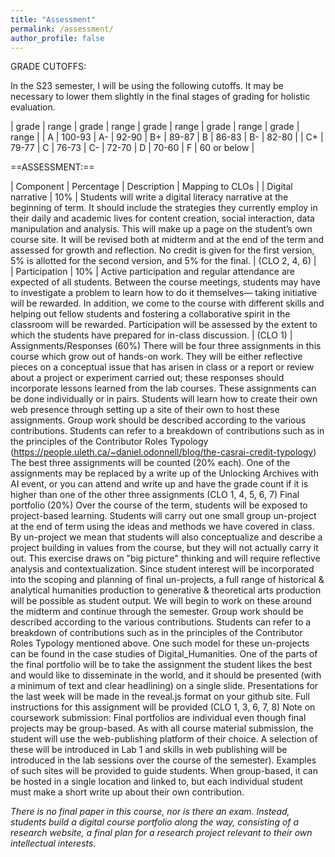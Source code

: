 ```yaml
---
title: "Assessment"
permalink: /assessment/
author_profile: false
---
```


GRADE CUTOFFS: 

In the S23 semester, I will be using the following cutoffs. It may be necessary to lower them slightly in the final stages of grading for holistic evaluation. 

| grade | range | grade | range | grade | range | grade | range | grade | range |
| A | 100-93 | A- | 92-90 | B+ | 89-87 | B | 86-83 | B- | 82-80 |
| C+ | 79-77 | C | 76-73 | C- | 72-70 | D | 70-60 | F | 60 or below |


==ASSESSMENT:==

| Component | Percentage | Description | Mapping to CLOs | 
| Digital narrative | 10% | Students will write a digital literacy narrative at the beginning of term. It should include the strategies they currently employ in their daily and academic lives for content creation, social interaction, data manipulation and analysis. This will make up a page on the student’s own course site. It will be revised both at midterm and at the end of the term and assessed for growth and reflection. No credit is given for the first version, 5% is allotted for the second version, and 5% for the final. | (CLO 2, 4, 6) |  
| Participation | 10% | Active participation and regular attendance are expected of all students. Between the course meetings, students may have to investigate a problem to learn how to do it themselves— taking initiative will be rewarded. In addition, we come to the course with different skills and helping out fellow students and fostering a collaborative spirit in the classroom will be rewarded. Participation will be assessed by the extent to which the students have prepared for in-class discussion. | (CLO 1) |
Assignments/Responses (60%) There will be four three assignments in this course which grow out of hands-on work. They will be either reflective pieces on a conceptual issue that has arisen in class or a report or review about a project or experiment carried out; these responses should incorporate lessons learned from the lab courses. These assignments can be done individually or in pairs. Students will learn how to create their own web presence through setting up a site of their own to host these assignments. Group work should be described according to the various contributions. Students can refer to a breakdown of contributions such as in the principles of the Contributor Roles Typology (https://people.uleth.ca/~daniel.odonnell/blog/the-casrai-credit-typology) The best three assignments will be counted (20% each). One of the assignments may be replaced by a write up of the Unlocking Archives with AI event, or you can attend and write up and have the grade count if it is higher than one of the other three assignments (CLO 1, 4, 5, 6, 7) 
Final portfolio (20%) Over the course of the term, students will be exposed to project-based learning. Students will carry out one small group un-project at the end of term using the ideas and methods we have covered in class. By un-project we mean that students will also conceptualize and describe a project building in values from the course, but they will not actually carry it out. This exercise draws on "big picture" thinking and will require reflective analysis and contextualization. Since student interest will be incorporated into the scoping and planning of final un-projects, a full range of historical & analytical humanities production to generative & theoretical arts production will be possible as student output. We will begin to work on these around the midterm and continue through the semester. Group work should be described according to the various contributions. Students can refer to a breakdown of contributions such as in the principles of the Contributor Roles Typology mentioned above. One such model for these un-projects can be found in the case studies of Digital_Humanities.  One of the parts of the final portfolio will be to take the assignment the student likes the best and would like to disseminate in the world, and it should be presented (with a minimum of text and clear headlining) on a single slide. Presentations for the last week will be made in the reveal.js format on your github site. Full instructions for this assignment will be provided (CLO 1, 3, 6, 7, 8) 
Note on coursework submission: Final portfolios are individual even though final projects may be group-based. As with all course material submission, the student will use the web-publishing platform of their choice. A selection of these will be introduced in Lab 1 and skills in web publishing will be introduced in the lab sessions over the course of the semester). Examples of such sites will be provided to guide students. When group-based, it can be hosted in a single location and linked to, but each individual student must make a short write up about their own contribution.


_There is no final paper in this course, nor is there an exam.  Instead, students build a digital course portfolio along the way, consisting of a research website, a final plan for a research project relevant to their own intellectual interests._ 